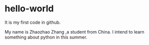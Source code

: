 # hello-world
It is my first code in github.

My name is Zhaozhao Zhang ,a student from China. I intend to learn something about python in this summer.
